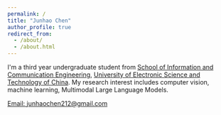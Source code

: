 ```yaml
---
permalink: /
title: "Junhao Chen"
author_profile: true
redirect_from: 
  - /about/
  - /about.html
---
```

I'm a third year undergraduate student from [School of Information and Communication Engineering](https://www.sice.uestc.edu.cn/), [University of Electronic Science and Technology of China](https://www.uestc.edu.cn/). My research interest includes computer vision, machine learning, Multimodal Large Language Models.

[Email: junhaochen212@gmail.com](junhaochen212@gmail.com)
                        
